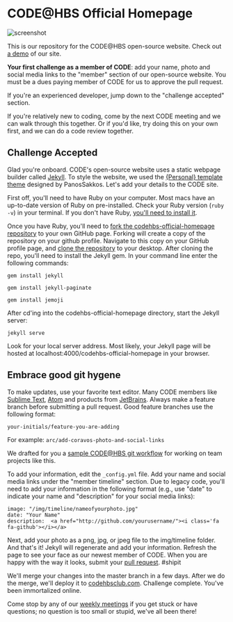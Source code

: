 # CODE@HBS Official Homepage

![screenshot](/img/code-website-screenshot.png)

This is our repository for the CODE@HBS open-source website. Check out [a demo](http://codehbs.github.io/codehbs-official-homepage) of our site.

**Your first challenge as a member of CODE**: add your name, photo and social media links to the "member" section of our open-source website. You must be a dues paying member of CODE for us to approve the pull request.

If you're an experienced developer, jump down to the "challenge accepted" section.

If you're relatively new to coding, come by the next CODE meeting and we can walk through this together. Or if you'd like, try doing this on your own first, and we can do a code review together. 

## Challenge Accepted
Glad you're onboard. CODE's open-source website uses a static webpage builder called [Jekyll](https://jekyllrb.com/). To style the website, we used the [{Personal} template theme](https://panossakkos.github.io/personal-jekyll-theme/) designed by PanosSakkos. Let's add your details to the CODE site.

First off, you'll need to have Ruby on your computer. Most macs have an up-to-date version of Ruby on pre-installed. Check your Ruby version (`ruby -v`) in your terminal. If you don't have Ruby, [you'll need to install it](https://www.ruby-lang.org/en/documentation/installation/). 

Once you have Ruby, you'll need to [fork the codehbs-official-homepage repository](https://help.github.com/articles/fork-a-repo/) to your own GitHub page. Forking will create a copy of the repository on your github profile. Navigate to this copy on your GitHub profile page, and [clone the repository](https://help.github.com/articles/cloning-a-repository/) to your desktop. After cloning the repo, you'll need to install the Jekyll gem. In your command line enter the following commands:

`gem install jekyll`

`gem install jekyll-paginate`

`gem install jemoji`

After cd'ing into the codehbs-official-homepage directory, start the Jekyll server:

`jekyll serve`

Look for your local server address. Most likely, your Jekyll page will be hosted at localhost:4000/codehbs-official-homepage in your browser. 

## Embrace good git hygene
To make updates, use your favorite text editor. Many CODE members like [Sublime Text](https://www.sublimetext.com/), [Atom](https://education.github.com/pack) and products from [JetBrains](https://www.jetbrains.com/). Always make a feature branch before submitting a pull request. Good feature branches use the following format:

`your-initials/feature-you-are-adding` 

For example: `arc/add-coravos-photo-and-social-links`

We drafted for you a [sample CODE@HBS git workflow](https://github.com/codehbs/git-workflow/blob/master/README.md) for working on team projects like this. 

To add your information, edit the `_config.yml` file. Add your name and social media links under the "member timeline" section. Due to legacy code, you'll need to add your information in the following format (e.g., use "date" to indicate your name and "description" for your social media links):
```
image: "/img/timeline/nameofyourphoto.jpg"
date: "Your Name"
description:  <a href="http://github.com/yourusername/"><i class='fa fa-github'></i></a>
```
Next, add your photo as a png, jpg, or jpeg file to the img/timeline folder. And that's it! Jekyll will regenerate and add your information. Refresh the page to see your face as our newest member of CODE. When you are happy with the way it looks, submit your [pull request](https://help.github.com/articles/creating-a-pull-request/). #shipit

We'll merge your changes into the master branch in a few days. After we do the merge, we'll deploy it to [codehbsclub.com](http://codehbsclub.com). Challenge complete. You've been immortalized online. 

Come stop by any of our [weekly meetings](https://www.facebook.com/codehbs) if you get stuck or have questions; no question is too small or stupid, we've all been there!
